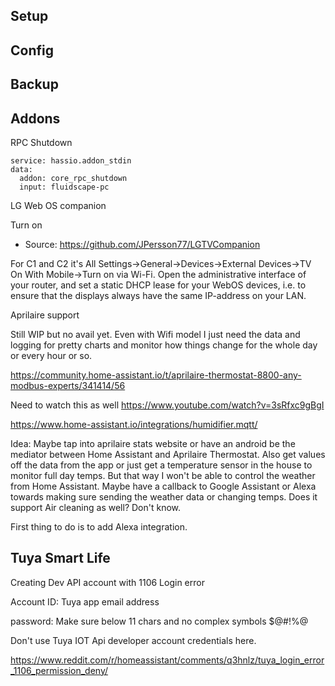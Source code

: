 

## Setup


## Config


## Backup


## Addons

RPC Shutdown

```
service: hassio.addon_stdin
data: 
  addon: core_rpc_shutdown
  input: fluidscape-pc

```

LG Web OS companion

Turn on 
- Source: https://github.com/JPersson77/LGTVCompanion

For C1 and C2 it's All Settings->General->Devices->External Devices->TV On With Mobile->Turn on via Wi-Fi.
Open the administrative interface of your router, and set a static DHCP lease for your WebOS devices, i.e. to ensure that the displays always have the same IP-address on your LAN.


Aprilaire support

Still WIP but no avail yet. Even with Wifi model
I just need the data and logging for pretty charts and monitor how things change for the whole day or every hour or so.

https://community.home-assistant.io/t/aprilaire-thermostat-8800-any-modbus-experts/341414/56


Need to watch this as well
https://www.youtube.com/watch?v=3sRfxc9gBgI

https://www.home-assistant.io/integrations/humidifier.mqtt/

Idea: Maybe tap into aprilaire stats  website or have an android be the mediator between Home Assistant and Aprilaire Thermostat.
Also get values off the data from the app or just get a temperature sensor in the house to monitor full day temps. But that way I won't be able to control the weather from Home Assistant. Maybe have a callback to Google Assistant or Alexa towards making sure sending the weather data or changing temps.
Does it support Air cleaning as well? Don't know.

First thing to do is to add Alexa integration.



## Tuya Smart Life


Creating Dev API account with 1106 Login error

Account ID: 
Tuya app email address

password:
Make sure below 11 chars and no complex symbols $@#!%@

Don't use Tuya IOT Api developer account credentials here.


https://www.reddit.com/r/homeassistant/comments/q3hnlz/tuya_login_error_1106_permission_deny/






